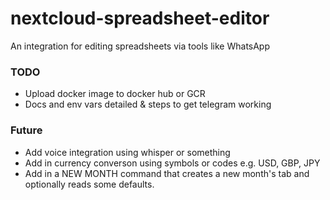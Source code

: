 # nextcloud-spreadsheet-editor
An integration for editing spreadsheets via tools like WhatsApp

### TODO

- Upload docker image to docker hub or GCR
- Docs and env vars detailed & steps to get telegram working

### Future

- Add voice integration using whisper or something
- Add in currency converson using symbols or codes e.g. USD, GBP, JPY
- Add in a NEW MONTH command that creates a new month's tab and optionally reads some defaults.
